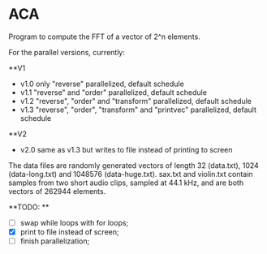 # ACA

Program to compute the FFT of a vector of 2^n elements.

For the parallel versions, currently:

**V1
- v1.0 only "reverse" parallelized, default schedule
- v1.1 "reverse" and "order" parallelized, default schedule
- v1.2 "reverse", "order" and "transform" parallelized, default schedule
- v1.3 "reverse", "order", "transform" and "printvec" parallelized, default schedule

**V2
- v2.0 same as v1.3 but writes to file instead of printing to screen

The data files are randomly generated vectors of length 32 (data.txt), 1024 (data-long.txt) and 1048576 (data-huge.txt). sax.txt and violin.txt contain samples from two short audio clips, sampled at 44.1 kHz, and are both vectors of 262944 elements.

**TODO: **
- [ ] swap while loops with for loops; 
- [x] print to file instead of screen; 
- [ ] finish parallelization;

